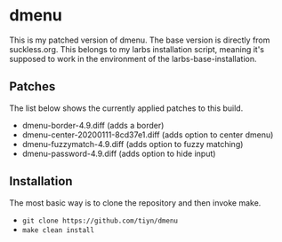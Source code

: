 # dmenu

This is my patched version of dmenu.
The base version is directly from suckless.org.
This belongs to my larbs installation script, meaning it's supposed to work in the environment of the larbs-base-installation.

## Patches

The list below shows the currently applied patches to this build.
- dmenu-border-4.9.diff (adds a border)
- dmenu-center-20200111-8cd37e1.diff (adds option to center dmenu)
- dmenu-fuzzymatch-4.9.diff (adds option to fuzzy matching)
- dmenu-password-4.9.diff (adds option to hide input)

## Installation

The most basic way is to clone the repository and then invoke make.
- `git clone https://github.com/tiyn/dmenu`
- `make clean install`
